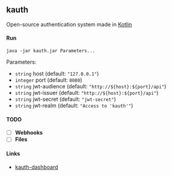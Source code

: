 ## kauth

Open-source authentication system made in [Kotlin](https://github.com/JetBrains/kotlin)

#### Run

`java -jar kauth.jar Parameters...`

Parameters:

- `string` host (default: `"127.0.0.1"`)
- `integer` port (default: `8080`)
- `string` jwt-audience (default: `"http://${host}:${port}/api"`)
- `string` jwt-issuer (default: `"http://${host}:${port}/api"`)
- `string` jwt-secret (default: `"jwt-secret"`)
- `string` jwt-realm (default: `"Access to 'kauth'"`)

#### TODO

- [ ] **Webhooks**
- [ ] **Files**

#### Links

- [kauth-dashboard](https://github.com/ya-ilya/kauth-dashboard)